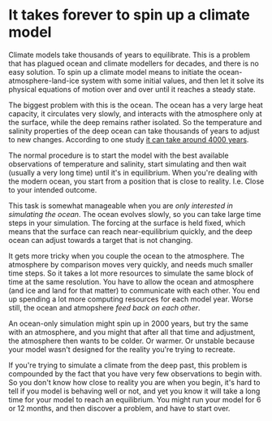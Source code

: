 # It takes forever to spin up a climate model

Climate models take thousands of years to equilibrate. This is a problem that has plagued ocean and climate modellers for decades, and there is no easy solution. To spin up a climate model means to initiate the ocean-atmosphere-land-ice system with some initial values, and then let it solve its physical equations of motion over and over until it reaches a steady state. 

The biggest problem with this is the ocean. The ocean has a very large heat capacity, it circulates very slowly, and interacts with the atmosphere only at the surface, while the deep remains rather isolated. So the temperature and salinity properties of the deep ocean can take thousands of years to adjust to new changes. According to one study [it can take around 4000 years](https://journals.ametsoc.org/doi/abs/10.1175/1520-0442%281996%29009%3C1092%3AATEIAG%3E2.0.CO%3B2).

The normal procedure is to start the model with the best available observations of temperature and salinity, start simulating and then wait (usually a very long time) until it's in equilibrium. When you're dealing with the modern ocean, you  start from a position that is close to reality. I.e. Close to your intended outcome. 

This task is somewhat manageable when you are *only interested in simulating the ocean*. The ocean evolves slowly, so you can take large time steps in your simulation. The forcing at the surface is held fixed, which means that the surface can reach near-equilibrium quickly, and the deep ocean can adjust towards a target that is not changing. 

It gets more tricky when you couple the ocean to the atmosphere. The atmosphere by comparison moves very quickly, and needs much smaller time steps. So it takes a lot more resources to simulate the same block of time at the same resolution. You have to allow the ocean and atmosphere (and ice and land for that matter) to communicate with each other. You end up spending a lot more computing resources for each model year. Worse still, the ocean and atmopshere *feed back on each other*. 

An ocean-only simulation might spin up in 2000 years, but try the same with an atmosphere, and you might that after all that time and adjustment, the atmosphere then wants to be colder. Or warmer. Or unstable because your model wasn't designed for the reality you're trying to recreate. 

If you're trying to simulate a climate from the deep past, this problem is compounded by the fact that you have very few observations to begin with. So you don't know how close to reality you are when you begin, it's hard to tell if you model is behaving well or not, and yet you know it will take a long time for your model to reach an equilibrium. You might run your model for 6 or 12 months, and then discover a problem, and have to start over. 
